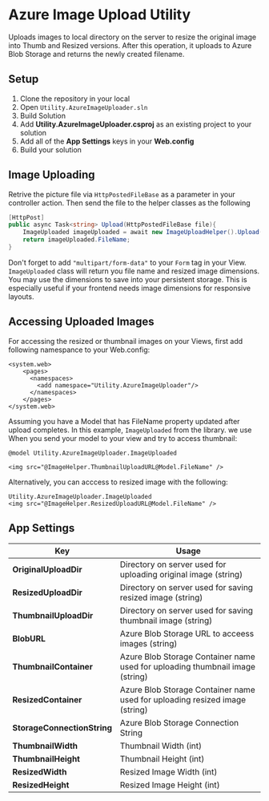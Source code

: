 # Azure Image Upload Utility

Uploads images to local directory on the server to resize the original image into Thumb and Resized versions. After this operation, it uploads to Azure Blob Storage and returns the newly created filename. 

## Setup

1. Clone the repository in your local
2. Open ```Utility.AzureImageUploader.sln```
3. Build Solution
5. Add **Utility.AzureImageUploader.csproj** as an existing project to your solution
6. Add all of the **App Settings** keys in your **Web.config**
7. Build your solution


## Image Uploading
 
Retrive the picture file via ```HttpPostedFileBase``` as a parameter in your controller action. Then send the file to the helper classes as the following
 
```c#
[HttpPost]
public async Task<string> Upload(HttpPostedFileBase file){
	ImageUploaded imageUploaded = await new ImageUploadHelper().Upload(file);
	return imageUploaded.FileName;
}
```

Don't forget to add ```"multipart/form-data"``` to your ```Form``` tag in your View.
```ImageUploaded``` class will return you file name and resized image dimensions. You may use the dimensions to save into your persistent storage. This is especially useful if your frontend needs image dimensions for responsive layouts.

## Accessing Uploaded Images

For accessing the resized or thumbnail images on your Views, first add following namespance to your Web.config:

```
<system.web>
	<pages>
      <namespaces>
        <add namespace="Utility.AzureImageUploader"/>
      </namespaces>
    </pages>
</system.web>
```

Assuming you have a Model that has FileName property updated after upload completes. In this example, ```ImageUploaded``` from the library. we use When you send your model to your view and try to access thumbnail:

```
@model Utility.AzureImageUploader.ImageUploaded

<img src="@ImageHelper.ThumbnailUploadURL@Model.FileName" />

```

Alternatively, you can acccess to resized image with the following:

```
Utility.AzureImageUploader.ImageUploaded
<img src="@ImageHelper.ResizedUploadURL@Model.FileName" />
```

## App Settings

| Key | Usage |
|-----|-------|
|**OriginalUploadDir**| Directory on server used for uploading original image (string) |
|**ResizedUploadDir**| Directory on server used for saving resized image  (string) |
|**ThumbnailUploadDir**| Directory on server used for saving thumbnail image  (string) |
|**BlobURL**| Azure Blob Storage URL to acceess images  (string) |
|**ThumbnailContainer**| Azure Blob Storage Container name used for uploading thumbnail image  (string) |
|**ResizedContainer**| Azure Blob Storage Container name used for uploading resized image  (string) |
|**StorageConnectionString**| Azure Blob Storage Connection String |
|**ThumbnailWidth**| Thumbnail Width (int) |
|**ThumbnailHeight**| Thumbnail Height (int) |
|**ResizedWidth**| Resized Image Width (int) |
|**ResizedHeight**| Resized Image Height (int) |

